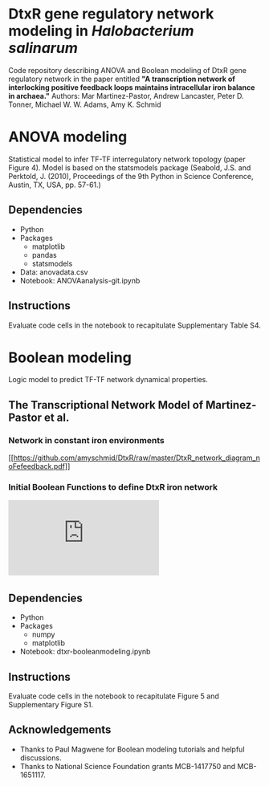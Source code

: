 # DtxR gene regulatory network modeling in *Halobacterium salinarum*

Code repository describing ANOVA and Boolean modeling of DtxR gene regulatory network in the paper entitled **"A transcription network of interlocking positive feedback loops maintains intracellular iron balance in archaea."** Authors: Mar Martinez-Pastor, Andrew Lancaster, Peter D. Tonner, Michael W. W. Adams, Amy K. Schmid


# ANOVA modeling
Statistical model to infer TF-TF interregulatory network topology (paper Figure 4). Model is based on the statsmodels package (Seabold, J.S. and Perktold, J. (2010), Proceedings of the 9th Python in Science Conference, Austin, TX, USA, pp. 57-61.)

## Dependencies
- Python
- Packages
  - matplotlib
  - pandas
  - statsmodels
- Data: anovadata.csv
- Notebook: ANOVAanalysis-git.ipynb

## Instructions 
Evaluate code cells in the notebook to recapitulate Supplementary Table S4. 

# Boolean modeling
Logic model to predict TF-TF network dynamical properties. 

## The Transcriptional Network Model of Martinez-Pastor et al.
### Network in constant iron environments

[[https://github.com/amyschmid/DtxR/raw/master/DtxR_network_diagram_noFefeedback.pdf]]

### Initial Boolean Functions to define DtxR iron network

![Image of logic function table](https://github.com/amyschmid/DtxR/raw/master/logicfunctions_table1.pdf)

## Dependencies
- Python
- Packages
    - numpy 
    - matplotlib
- Notebook: dtxr-booleanmodeling.ipynb 

## Instructions
Evaluate code cells in the notebook to recapitulate Figure 5 and Supplementary Figure S1.

## Acknowledgements
- Thanks to Paul Magwene for Boolean modeling tutorials and helpful discussions.
- Thanks to National Science Foundation grants MCB-1417750 and MCB-1651117.



